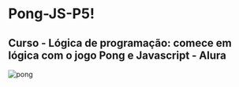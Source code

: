 # Pong-JS-P5!
## Curso - Lógica de programação: comece em lógica com o jogo Pong e Javascript - Alura
![pong](https://user-images.githubusercontent.com/111186037/212570541-13498701-2f63-4d68-be5c-5771fc91327e.gif)
